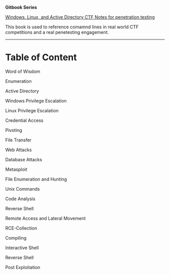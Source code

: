 **Gitbook Series**

[Windows, Linux, and Active Directory CTF Notes for penetration testing](https://iptracej.gitbook.io/windows-linux-and-active-directory-ctf-notes)

This book is used to reference comamnd lines in real world CTF competitions and a real penetesting engagement. 

---

# Table of Content

Word of Wisdom

Enumeration

Active Directory

Windows Privilege Escalation

Linux Privilege Escalation

Credential Access

Pivoting

File Transfer

Web Attacks

Database Attacks

Metasploit

File Enumeration and Hunting

Unix Commands

Code Analysis

Reverse Shell

Remote Access and Lateral Movement

RCE-Collection

Compiling

Interactive Shell

Reverse Shell

Post Exploitation
